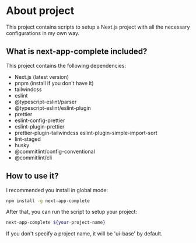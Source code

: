 # About project

This project contains scripts to setup a Next.js project with all the necessary configurations in my own way.

## What is next-app-complete included?

This project contains the following dependencies:

- Next.js (latest version)
- pnpm (install if you don't have it)
- tailwindcss
- eslint
- @typescript-eslint/parser
- @typescript-eslint/eslint-plugin
- prettier
- eslint-config-prettier
- eslint-plugin-prettier
- prettier-plugin-tailwindcss eslint-plugin-simple-import-sort
- lint-staged
- husky
- @commitlint/config-conventional
- @commitlint/cli

## How to use it?

I recommended you install in global mode:

```bash
npm install -g next-app-complete
```

After that, you can run the script to setup your project:

```bash
next-app-complete ${your-project-name}
```

If you don't specify a project name, it will be 'ui-base' by default.
